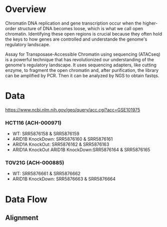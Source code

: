 # Overview

Chromatin DNA replication and gene transcription occur when the higher-order structure of DNA becomes loose, which is what we call open chromatin. Identifying these open regions is crucial because they often hold the keys to how genes are controlled and understande the genome's regulatory landscape.

Assay for Transposase-Accessible Chromatin using sequencing (ATACseq) is a powerful technique that has revolutionized our understanding of the genome's regulatory landscape. It uses sequencing adapters, like cutting enzyme, to fragment the open chromatin and, after purification, the library can be amplified by PCR. Then it can be analyzed by NGS to obtain fastqs.



# Data

https://www.ncbi.nlm.nih.gov/geo/query/acc.cgi?acc=GSE101975

### HCT116 (ACH-000971)
* WT: SRR5876158 & SRR5876159
* ARID1B KnockDown: SRR5876160 & SRR5876161
* ARID1A KnockOut: SRR5876162 & SRR5876163
* ARID1A KnockOut ARID1B KnockDown:SRR5876164 & SRR5876165

### TOV21G (ACH-000885)
* WT: SRR5876661 & SRR5876662
* ARID1B KnockDown: SRR5876663 & SRR5876664


# Data Flow



## Alignment

